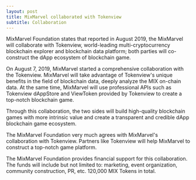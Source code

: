 ```yaml
---
layout: post
title: MixMarvel collaborated with Tokenview
subtitle: Collaboration
---
```


MixMarvel Foundation states that reported in August 2019, the MixMarvel will collaborate with Tokenview, world-leading multi-cryptocurrency blockchain explorer and blockchain data platform; both parties will co-construct the dApp ecosystem of blockchain game.

On  August 7, 2019, MixMarvel started a comprehensive collaboration with the Tokenview. MixMarvel will take advantage of Tokenview's unique benefits in the field of blockchain data, deeply analyze the MIX on-chain data. At the same time, MixMarvel will use professional APIs such as Tokenview dAppStore and ViewToken provided by Tokenview to create a top-notch blockchain game.

Through this collaboration, the two sides will build high-quality blockchain games with more intrinsic value and create a transparent and credible dApp blockchain game ecosystem.

The MixMarvel Foundation very much agrees with MixMarvel's collaboration with Tokenview. Partners like Tokenview will help MixMarvel to construct a top-notch game platform. 

The MixMarvel Foundation provides financial support for this collaboration. The funds will include but not limited to: marketing, event organization, community construction, PR, etc. 120,000 MIX Tokens in total. 

